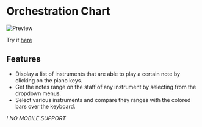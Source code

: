# Orchestration Chart

![Preview](https://github.com/matiasnm/orchestrationChart/blob/master/README.png)

Try it [here](https://matiasnm.github.io/Orchestration-Chart/)

## Features

- Display a list of instruments that are able to play a certain note by clicking on the piano keys.
- Get the notes range on the staff of any instrument by selecting from the dropdown menus.
- Select various instruments and compare they ranges with the colored bars over the keyboard.

_! NO MOBILE SUPPORT_
